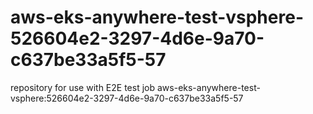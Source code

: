 # aws-eks-anywhere-test-vsphere-526604e2-3297-4d6e-9a70-c637be33a5f5-57
repository for use with E2E test job aws-eks-anywhere-test-vsphere:526604e2-3297-4d6e-9a70-c637be33a5f5-57
